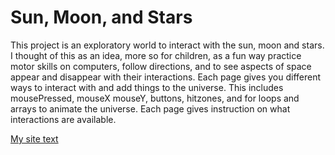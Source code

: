 # Sun, Moon, and Stars

This project is an exploratory world to interact with the sun, moon and stars. I thought of this as an idea, more so for children, as a fun way practice motor skills on computers, follow directions, and to see aspects of space appear and disappear with their interactions. Each page gives you different ways to interact with and add things to the universe. This includes mousePressed, mouseX mouseY, buttons, hitzones, and for loops and arrays to animate the universe. Each page gives instruction on what interactions are available.

[My site text](http://hxm337.github.io/CIM-540/Homework/midterm)
